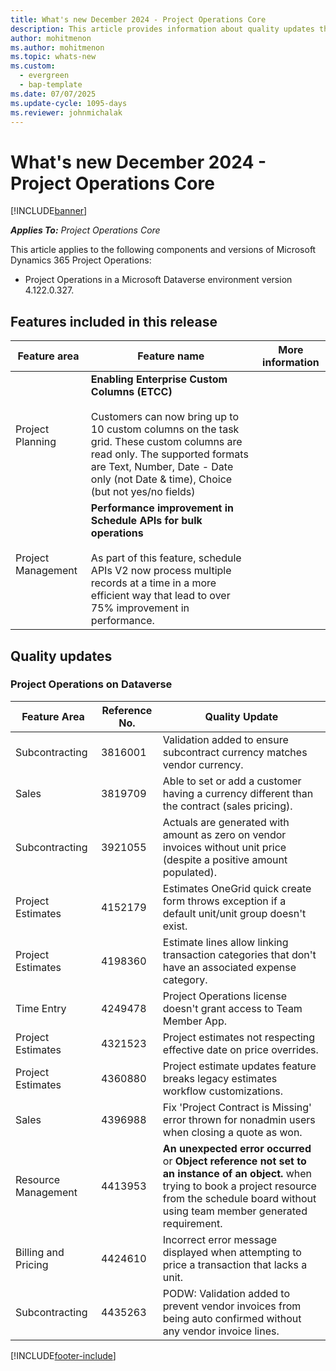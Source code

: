 ```yaml
---
title: What's new December 2024 - Project Operations Core
description: This article provides information about quality updates that are available in the December 2024 release of Microsoft Dynamics 365 Project Operations Core.
author: mohitmenon
ms.author: mohitmenon
ms.topic: whats-new
ms.custom:
  - evergreen
  - bap-template
ms.date: 07/07/2025
ms.update-cycle: 1095-days
ms.reviewer: johnmichalak
---
```


# What's new December 2024 - Project Operations Core

[!INCLUDE[banner](../../includes/banner.md)]

_**Applies To:** Project Operations Core_

This article applies to the following components and versions of Microsoft Dynamics 365 Project Operations:

- Project Operations in a Microsoft Dataverse environment version 4.122.0.327.

## Features included in this release

| **Feature area** | **Feature name** | **More information** |
| --- | --- | --- |
| Project Planning |**Enabling Enterprise Custom Columns (ETCC)** <br><br> Customers can now bring up to 10 custom columns on the task grid. These custom columns are read only. The supported formats are Text, Number, Date - Date only (not Date & time), Choice (but not yes/no fields)| |		
| Project Management |**Performance improvement in Schedule APIs for bulk operations** <br><br> As part of this feature, schedule APIs V2 now process multiple records at a time in a more efficient way that lead to over 75% improvement in performance.| |		

## Quality updates

### Project Operations on Dataverse

| **Feature Area** | **Reference No.** | **Quality Update** |
| --- | --- | --- |
|Subcontracting|	3816001|	Validation added to ensure subcontract currency matches vendor currency.|
|Sales|	3819709|	Able to set or add a customer having a currency different than the contract (sales pricing).|
|Subcontracting|	3921055|	Actuals are generated with amount as zero on vendor invoices without unit price (despite a positive amount populated).|
|Project Estimates|	4152179|	Estimates OneGrid quick create form throws exception if a default unit/unit group doesn't exist.|
|Project Estimates|	4198360|	Estimate lines allow linking transaction categories that don't have an associated expense category.|
|Time Entry|	4249478|	Project Operations license doesn't grant access to Team Member App.|
|Project Estimates|	4321523|	Project estimates not respecting effective date on price overrides.|
|Project Estimates|	4360880|	Project estimate updates feature breaks legacy estimates workflow customizations.|
|Sales|	4396988|	Fix 'Project Contract is Missing' error thrown for nonadmin users when closing a quote as won. |
|Resource Management|	4413953| **An unexpected error occurred** or **Object reference not set to an instance of an object.** when trying to book a project resource from the schedule board without using team member generated requirement.|
|Billing and Pricing|	4424610|	Incorrect error message displayed when attempting to price a transaction that lacks a unit.|
|Subcontracting|	4435263|	PODW: Validation added to prevent vendor invoices from being auto confirmed without any vendor invoice lines.|


[!INCLUDE[footer-include](../../includes/footer-banner.md)]
